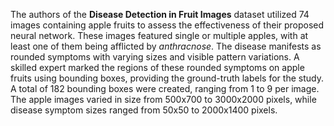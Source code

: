 The authors of the **Disease Detection in Fruit Images** dataset utilized 74 images containing apple fruits to assess the effectiveness of their proposed neural network. These images featured single or multiple apples, with at least one of them being afflicted by *anthracnose*. The disease manifests as rounded symptoms with varying sizes and visible pattern variations. A skilled expert marked the regions of these rounded symptoms on apple fruits using bounding boxes, providing the ground-truth labels for the study. A total of 182 bounding boxes were created, ranging from 1 to 9 per image. The apple images varied in size from 500x700 to 3000x2000 pixels, while disease symptom sizes ranged from 50x50 to 2000x1400 pixels.